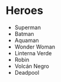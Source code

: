 # Heroes

* Superman
* Batman
* Aquaman
* Wonder Woman
* Linterna Verde
* Robin
* Volcán Negro
* Deadpool
